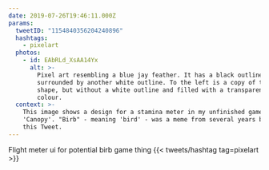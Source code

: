 ```yaml
---
date: 2019-07-26T19:46:11.000Z
params:
  tweetID: "1154840356204240896"
  hashtags:
    - pixelart
  photos:
    - id: EAbRLd_XsAA14Yx
      alt: >-
        Pixel art resembling a blue jay feather. It has a black outline
        surrounded by another white outline. To the left is a copy of the same
        shape, but without a white outline and filled with a transparent red
        colour.
  context: >-
    This image shows a design for a stamina meter in my unfinished game
    'Canopy'. "Birb" - meaning 'bird' - was a meme from several years before
    this Tweet.
---
```


Flight meter ui for potential birb game thing
{{< tweets/hashtag tag=pixelart >}}
